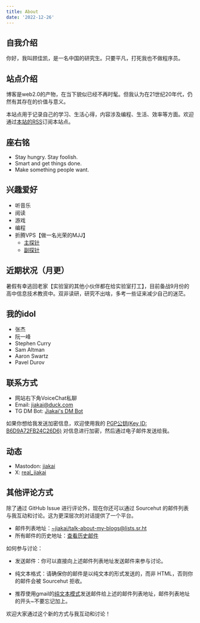 ```yaml
---
title: About
date: '2022-12-26'
---
```


## 自我介绍

你好，我叫顾佳凯，是一名中国的研究生。只要平凡，打死我也不做程序员。

## 站点介绍

博客是web2.0的产物，在当下貌似已经不再时髦。但我认为在21世纪20年代，仍然有其存在的价值与意义。

本站点用于记录自己的学习、生活心得，内容涉及编程、生活、效率等方面。欢迎通过[本站的RSS](https://blog.gujiakai.top/index.xml)订阅本站点。

## 座右铭

- Stay hungry. Stay foolish.
- Smart and get things done.
- Make something people want.

## 兴趣爱好

- 听音乐
- 阅读
- 游戏
- 编程
- 折腾VPS【做一名光荣的MJJ】
    - [主探针](https://status.gujiakai.top)
    - [副探针](https://tz.gujiakai.top)

## 近期状况（月更）

暑假有幸逃回老家【实验室的其他小伙伴都在给实验室打工】，目前备战9月份的高中信息技术教资中。双非读研，研究不出啥，多考一些证来减少自己的迷茫。

## 我的idol

- 张杰
- 阮一峰
- Stephen Curry
- Sam Altman
- Aaron Swartz
- Pavel Durov

## 联系方式

- 网站右下角VoiceChat私聊
- Email: [jiakai@duck.com](mailto:jiakai@duck.com)
- TG DM Bot: [Jiakai's DM Bot](https://t.me/real_jk_bot)

如果你想给我发送加密信息，欢迎使用我的 [PGP公钥(Key ID: B6D9A72FB24C26D6)](/jiakai_0x824C26D6_public.asc) 对信息进行加密，然后通过电子邮件发送给我。

## 动态

- Mastodon: [jiakai](https://19130104.xyz/@jiakai)
- X: [real_jiakai](https://x.com/real_jiakai)

## 其他评论方式

除了通过 GitHub Issue 进行评论外，现在你还可以通过 Sourcehut 的邮件列表与我互动和讨论。这为更深层次的对话提供了一个平台。

- 邮件列表地址：[~jiakai/talk-about-my-blogs@lists.sr.ht](mailto:~jiakai/talk-about-my-blogs@lists.sr.ht)
- 所有邮件的历史地址：[查看历史邮件](https://lists.sr.ht/~jiakai/talk-about-my-blogs)

如何参与讨论：

- 发送邮件：你可以直接向上述邮件列表地址发送邮件来参与讨论。

- 纯文本格式：请确保你的邮件是以纯文本的形式发送的，而非 HTML，否则你的邮件会被 Sourcehut 拒收。

- 推荐使用gmail的[纯文本模式](https://useplaintext.email/#gmail-web)发送邮件给上述的邮件列表地址，邮件列表地址的开头~不要忘记加上。

欢迎大家通过这个新的方式与我互动和讨论！
